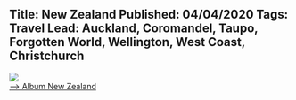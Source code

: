 Title: New Zealand
Published: 04/04/2020
Tags: Travel
Lead: Auckland, Coromandel, Taupo, Forgotten World, Wellington, West Coast, Christchurch
---

<a href="https://photos.app.goo.gl/eMsz1TTy4fTt2Mw66" target="_blank" style="border:0;"><img src="https://lh3.googleusercontent.com/ArfJHx9KLw7SI5nLXYZPe-RML5aUmVn0URHj504dMLq3pMJ-X7YeMugV29GGPiRu-iFdIVRfxrjTkcik8hob62oTX3kL4dtovSm_U1BtT6Kwb68yHEWzHDVN45FM-mmRfaDwviy_L6KHU76K0pqZaF0CWxc30t04eaNReYdW498aYnsXFVOFXBjoWGUT2dT_ft5w8ZZVltPmCaP2-ZYa67ezDVNIuERHRiQ1ui28kLnU3nekJcAJjuF8ypIZfuxJuik70Pp1Bf16IusHhvEpLsIISoOKNPg3JUJp6_zsbHBUGgJ-trq7GDF5fOm_jxt-T1vrFh9cipdUcR0UvwGu24Fwz77xcyKAh8wmfoTNk-vs5hPm5wvPfY35zfHQ6SbP3gCwpJOfEtXS-OFlNEOiAZO3GOOgKGvZhuIXGgrg8PRS9YDwvVn2wKGyjG07Ezw-MN7DB-cHylejfJSOsmkBGv8cesql3rZrJYoAhsOmXsQIjal7buc8YvigIfZlfqEBbee7Lr-nlwqlBfO1wt5aipOo_L9KEIQUXQFZcjSRKnOnS9LKCOXAQ-B0HQs6Xdzg45dRZD3D6piAH4yBByspE1GFe9NcWxFqcuqxuJGR-CGC8S3E-_kvEIOLLyU5whioDx7i0IzIKRZxzLyzWrikt4_LwleVzyBkCEZOR_c14qFF3aqZa-PP7W5IEekkKg=s205-p-k-no" style=""><br><span>--> Album New Zealand</span></a>
